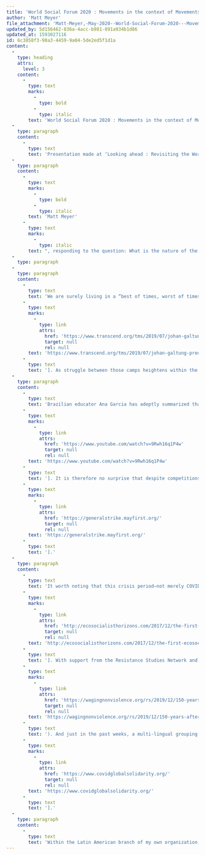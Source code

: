 ```yaml
---
title: 'World Social Forum 2020 : Movements in the context of Movements'
author: 'Matt Meyer'
file_attachment: 'Matt-Meyer,-May-2020--World-Social-Forum-2020---Movements-in-the-context-of-Movements.--Text-of-presentation-at-Looking-ahead---Revisiting-the-World-Social-Forum-May-23-2020-x-mm-270520-in-pdf-js310520.pdf'
updated_by: 5d156462-836a-4acc-b981-891a934b1d86
updated_at: 1593027116
id: 6c3858f3-98a3-4459-9a04-5de2ed5f1d1a
content:
  -
    type: heading
    attrs:
      level: 3
    content:
      -
        type: text
        marks:
          -
            type: bold
          -
            type: italic
        text: 'World Social Forum 2020 : Movements in the context of Movements'
  -
    type: paragraph
    content:
      -
        type: text
        text: 'Presentation made at ‘Looking ahead : Revisiting the World Social Forum’, Online meeting on the Viral Open Space, May 23 2020'
  -
    type: paragraph
    content:
      -
        type: text
        marks:
          -
            type: bold
          -
            type: italic
        text: 'Matt Meyer'
      -
        type: text
        marks:
          -
            type: italic
        text: ", responding to the question: What is the nature of the world today, within which the WSF exists and in relation to which it must act?\_\_\_"
  -
    type: paragraph
  -
    type: paragraph
    content:
      -
        type: text
        text: 'We are surely living in a “best of times, worst of times” era—with challenges and opportunities unlike any of us have faced in at least a generation. At this time of apparent darkness all around us, it is our action now and in the very near future which will determine whether we emerge into a season of light, a spring of hope; whether the collective wisdom we share can be brought together such that movements of movements can emerge and collaborate to bring about a level and depth of global social change similarly unprecedented over the past century. Peace research pioneer Johan Galtung a dozen years ago wrote of the inevitable and forthcoming end of the empire known as the United States of America. Galtung predicted, like he successfully did more than a quarter-century earlier regarding the demise of the Soviet Union, that the US empire would give way—either in the direction of decentralized, democratic socialistic beloved communities or in a hyper-militarized fascism. ['
      -
        type: text
        marks:
          -
            type: link
            attrs:
              href: 'https://www.transcend.org/tms/2019/07/johan-galtung-predictions-fall-of-u-s-empire-end-to-u-s-wars/'
              target: null
              rel: null
        text: 'https://www.transcend.org/tms/2019/07/johan-galtung-predictions-fall-of-u-s-empire-end-to-u-s-wars/'
      -
        type: text
        text: ']. As struggle between those camps heightens within the US at this moment, the world suffers and struggles with the inevitably violent thrashings of a dying regime. Anticipating, preparing for and resisting this direct and structural violence must be a hallmark of our work no matter what happens in the US electoral arena.'
  -
    type: paragraph
    content:
      -
        type: text
        text: 'Brazilian educator Ana Garcia has adeptly summarized that the emerging regional sub-imperialist super-powers, the “BRICS” governments, financial institutions and major economic groups, “progress according to the convergence between state and capital, as they take forward accumulation strategies that worsen the concentration of wealth.” ['
      -
        type: text
        marks:
          -
            type: link
            attrs:
              href: 'https://www.youtube.com/watch?v=9Rwh16q1P4w'
              target: null
              rel: null
        text: 'https://www.youtube.com/watch?v=9Rwh16q1P4w'
      -
        type: text
        text: ']. It is therefore no surprise that despite competitions within and between regions, the push for intensified enclosures in both the literal and figurative sense abounds at this time. Here in the US, what we are seeing national in both health care, education, and security/policing sectors federally and on every level is part and parcel of this trend. On-line schooling is thus depended upon from safety perspectives but also built upon as a current and future opportunity to further privatize, contain, and disempower all aspects of educational institutions and critical thinking. However, there is growing fightback. As a conclusion but also segue to our further discussions today, I am excited to report that the various coalitions which have emerged here in politically under-developed US, mostly led by Black liberation forces from the US South, are among the least sectarian, most diverse and robust we have experienced in many a year. ['
      -
        type: text
        marks:
          -
            type: link
            attrs:
              href: 'https://generalstrike.mayfirst.org/'
              target: null
              rel: null
        text: 'https://generalstrike.mayfirst.org/'
      -
        type: text
        text: '].'
  -
    type: paragraph
    content:
      -
        type: text
        text: 'It worth noting that this crisis period—not merely COVID-19 related, but of a neoliberal-neoconservative “convergence” of the past several years—has seen several critical initiatives which transcend old models of thinking and coalescing, beyond past failures of the left. The creation of the First Eco-socialist International not only built upon the theoretical approaches put forward by eco-feminist, indigenous, or environmentalist-Marxist options of the past, but put into dialogue the practitioners of grassroots alternatives from throughout the Global South. Thus over one hundred representatives from dozens of nations and peoples came together in the small African-centered communities of Veroes, Venezuela in 2017 to share practices of bartering, water-gathering, and organization. ['
      -
        type: text
        marks:
          -
            type: link
            attrs:
              href: 'http://ecosocialisthorizons.com/2017/12/the-first-ecosocialist-international-combined-strategy-and-plan-of-action/'
              target: null
              rel: null
        text: 'http://ecosocialisthorizons.com/2017/12/the-first-ecosocialist-international-combined-strategy-and-plan-of-action/'
      -
        type: text
        text: ']. With support from the Resistance Studies Network and Initiative, the still-colonized peoples of West Papua, Western Sahara, Palestine, Tibet, Kashmir, Puerto Rico, Kurdistan/Rojava, and Ambazonia have begun to meet with solidarity activists and others still struggling for greater sovereignty, in a new effort for redefining strategies and tactics for our times (for a beginning of this, see: '
      -
        type: text
        marks:
          -
            type: link
            attrs:
              href: 'https://wagingnonviolence.org/rs/2019/12/150-years-after-gandhis-birth-authoritarianism-in-india-must-be-met-with-resistance/'
              target: null
              rel: null
        text: 'https://wagingnonviolence.org/rs/2019/12/150-years-after-gandhis-birth-authoritarianism-in-india-must-be-met-with-resistance/'
      -
        type: text
        text: '). And just in the past weeks, a multi-lingual grouping of scholars and practitioners have pulled together under the banner of “COVID-19 Global Solidarity Manifesto”—but with goals and a vision which goes well beyond the end of the current health pandemic. ['
      -
        type: text
        marks:
          -
            type: link
            attrs:
              href: 'https://www.covidglobalsolidarity.org/'
              target: null
              rel: null
        text: 'https://www.covidglobalsolidarity.org/'
      -
        type: text
        text: '].'
  -
    type: paragraph
    content:
      -
        type: text
        text: 'Within the Latin American branch of my own organization, the International Peace Research Association, our leaders have put forth a unifying call which is being echoed in different forms throughout the world: that it is time to build for “a New Normal” in the year to come. It is clear that the World Social Forum, given both its strong past history and its continuing networking capabilities, has a role to play in this period. The extent and significance of that role will be directly proportional to WSF’s attention to these new movements and grassroots groupings which are themselves providing forum for a praxis which will shape the century.'
---
```

